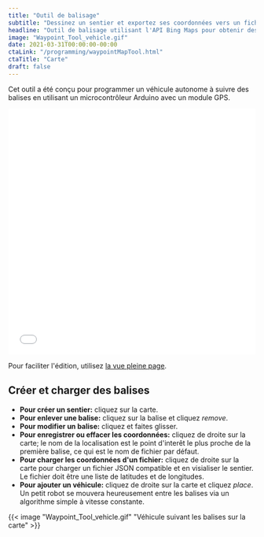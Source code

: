 ```yaml
---
title: "Outil de balisage"
subtitle: "Dessinez un sentier et exportez ses coordonnées vers un fichier JSON."
headline: "Outil de balisage utilisant l'API Bing Maps pour obtenir des coordonnées et créér des sentiers."
image: "Waypoint_Tool_vehicle.gif"
date: 2021-03-31T00:00:00-00:00
ctaLink: "/programming/waypointMapTool.html"
ctaTitle: "Carte"
draft: false
---
```

Cet outil a été conçu pour programmer un véhicule autonome à suivre des balises en utilisant un microcontrôleur Arduino avec un module GPS.

<iframe src="/programming/waypointMapTool.html" style="width:100%; height: 500px; border: none;"></iframe>

Pour faciliter l'édition, utilisez <a href="/programming/waypointMapTool.html">la vue pleine page</a>.

## Créer et charger des balises
* **Pour créer un sentier:** cliquez sur la carte.
* **Pour enlever une balise:** cliquez sur la balise et cliquez *remove*.
* **Pour modifier un balise:** cliquez et faites glisser.
* **Pour enregistrer ou effacer les coordonnées:** cliquez de droite sur la carte; le nom de la localisation est le point d'interêt le plus proche de la première balise, ce qui est le nom de fichier par défaut.
* **Pour charger les coordonnées d'un fichier:** cliquez de droite sur la carte pour charger un fichier JSON compatible et en visialiser le sentier. Le fichier doit être une liste de latitudes et de longitudes.
* **Pour ajouter un véhicule:** cliquez de droite sur la carte et cliquez *place*. Un petit robot se mouvera heureusement entre les balises via un algorithme simple à vitesse constante.

{{< image "Waypoint_Tool_vehicle.gif" "Véhicule suivant les balises sur la carte" >}}